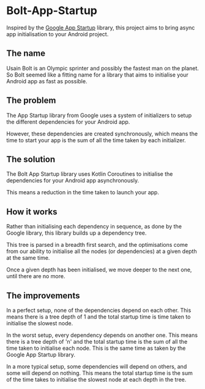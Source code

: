 # Bolt-App-Startup
Inspired by the [Google App Startup](https://developer.android.com/topic/libraries/app-startup) library, this project aims to bring async app initialisation to your Android project.

## The name
Usain Bolt is an Olympic sprinter and possibly the fastest man on the planet.  
So Bolt seemed like a fitting name for a library that aims to initialise your Android app as fast as possible.

## The problem
The App Startup library from Google uses a system of initializers to setup the different dependencies for your Android app.

However, these dependencies are created synchronously, which means the time to start your app is the sum of all the time taken by each initializer.

## The solution
The Bolt App Startup library uses Kotlin Coroutines to initialise the dependencies for your Android app asynchronously.

This means a reduction in the time taken to launch your app.

## How it works

Rather than initialising each dependency in sequence, as done by the Google library, this library builds up a dependency tree.

This tree is parsed in a breadth first search, and the optimisations come from our ability to initialise all the nodes (or dependencies) at a given depth at the same time.

Once a given depth has been initialised, we move deeper to the next one, until there are no more.

## The improvements

In a perfect setup, none of the dependencies depend on each other. This means there is a tree depth of 1 and the total startup time is time taken to initialise the slowest node.

In the worst setup, every dependency depends on another one. This means there is a tree depth of 'n' and the total startup time is the sum of all the time taken to initialise each node. This is the same time as taken by the Google App Startup library.

In a more typical setup, some dependencies will depend on others, and some will depend on nothing. This means the total startup time is the sum  of the time takes to initialise the slowest node at each depth in the tree.
